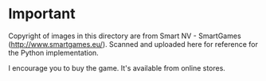 # Important
Copyright of images in this directory are from Smart NV - SmartGames (http://www.smartgames.eu/). Scanned and uploaded here for reference for the Python implementation.

I encourage you to buy the game. It's available from online stores.
